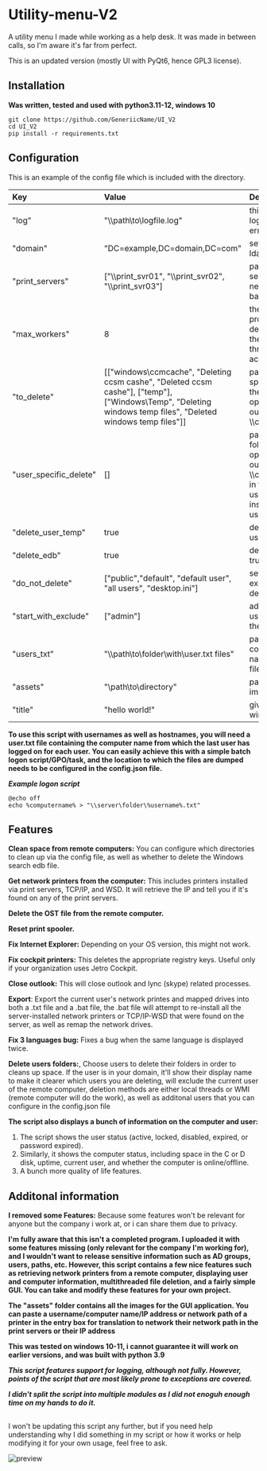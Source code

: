 # Utility-menu-V2

A utility menu I made while working as a help desk. It was made in between calls, so I'm aware it's far from perfect.

This is an updated version (mostly UI with PyQt6, hence GPL3 license).

## Installation

**Was written, tested and used with python3.11-12, windows 10**

```batch
git clone https://github.com/GeneriicName/UI_V2
cd UI_V2
pip install -r requirements.txt
```


## Configuration

This is an example of the config file which is included with the directory.

| Key | Value | Description |
| :---         | :---      | :---          |
| "log"   | "\\\\path\\to\\logfile.log"     | this is the path to the logfile if false, it wont log errors    |
| "domain"     | "DC=example,DC=domain,DC=com"       | set your domain with ldap      |
| "print_servers"   | ["\\\\print_svr01", "\\\\print_svr02", "\\\\print_svr03"]     | path to your print servers, list them with network path and double backslashes    |
| "max_workers"     | 8       | the max threads for the program to use when deleting files, notice that the program it self uses 2 threads so take it into account      |
| "to_delete"     | [["windows\\ccmcache", "Deleting ccsm cashe", "Deleted ccsm cashe"], ["temp"], ["Windows\\Temp", "Deleting windows temp files", "Deleted windows temp files"]]       | paths to extra None user specific folders to delete their contents, and optional prompt, leave out the \\\\computername\\c$\\      |
| "user_specific_delete"   | []     | paths to user specific folders to delete, and optional prompt, leave out the \\\\computername\\c$\\user, in the prompt you can use users_amount to insert the amount of users    |
| "delete_user_temp"     | true       | delete temp files of each user? set true to if so      |
| "delete_edb"   | true     | delete search.edb? set true if so    |
| "do_not_delete"     | ["public","default", "default user", "all users", "desktop.ini"]       | set the usernames to exclude them from being deleted by the script      |
| "start_with_exclude"   | ["admin"]     | add prefixes of usernames to exclude them, from being deleted    |
| "users_txt"     | "\\\\path\\to\\folder\\with\\user.txt files"     | path of folder which contains computer names in usename.txt files      |
| "assets"     | "\\path\to\directory"       | path to assets such as images      |
| "title"     | "hello world!"       | give a title to your GUI window      |




**To use this script with usernames as well as hostnames, you will need a user.txt file containing the computer name from which the last user has logged on for each user. You can easily achieve this with a simple batch logon script/GPO/task, and the location to which the files are dumped needs to be configured in the config.json file.**

***Example logon script***

```batch
@echo off
echo %computername% > "\\server\folder\%username%.txt"
```

## Features
**Clean space from remote computers:** You can configure which directories to clean up via the config file, as well as whether to delete the Windows search edb file.

**Get network printers from the computer:** This includes printers installed via print servers, TCP/IP, and WSD. It will retrieve the IP and tell you if it's found on any of the print servers.

**Delete the OST file from the remote computer.**

**Reset print spooler.**

**Fix Internet Explorer:** Depending on your OS version, this might not work.

**Fix cockpit printers:** This deletes the appropriate registry keys. Useful only if your organization uses Jetro Cockpit.

**Close outlook:** This will close outlook and lync (skype) related processes.

**Export**: Export the current user's network printes and mapped drives into both a .txt file and a .bat file, the .bat file will attempt to re-install all the server-installed network printers or TCP/IP-WSD that were found on the server, as well as remap the network drives.

**Fix 3 languages bug:** Fixes a bug when the same language is displayed twice.

**Delete users folders:**, Choose users to delete their folders in order to cleans up space. If the user is in your domain, it'll show their display name to make it clearer which users you are deleting, will exclude the current user of the remote computer, deletion methods are either local threads or WMI (remote computer will do the work), as well as additonal users that you can configure in the config.json file

**The script also displays a bunch of information on the computer and user:**
1. The script shows the user status (active, locked, disabled, expired, or password expired).
2. Similarly, it shows the computer status, including space in the C or D disk, uptime, current user, and whether the computer is online/offline. 
3. A bunch more quality of life features. 

## Additonal information

**I removed some Features:**
Because some features won't be relevant for anyone but the company i work at, or i can share them due to privacy.

**I'm fully aware that this isn't a completed program. I uploaded it with some features missing (only relevant for the company I'm working for), and I wouldn't want to release sensitive information such as AD groups, users, paths, etc. However, this script contains a few nice features such as retrieving network printers from a remote computer, displaying user and computer information, multithreaded file deletion, and a fairly simple GUI. You can take and modify these features for your own project.**

**The "assets" folder contains all the images for the GUI application. You can paste a username/computer name/IP address or network path of a printer in the entry box for translation to network their network path in the print servers or their IP address**

**This was tested on windows 10-11, i cannot guarantee it will work on earlier versions, and was built with python 3.9**

***This script features support for logging, although not fully. However, points of the script that are most likely prone to exceptions are covered.***


***I didn't split the script into multiple modules as I did not enoguh enough time on my hands to do it.***

##
I won't be updating this script any further, but if you need help understanding why I did something in my script or how it works or help modifying it for your own usage, feel free to ask.




![preview](https://github.com/GeneriicName/UI_V2/assets/139624416/42129d66-2d6f-41c0-a902-b8dadff058e0)
